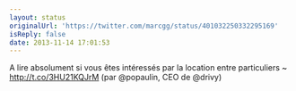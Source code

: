 ```yaml
---
layout: status
originalUrl: 'https://twitter.com/marcgg/status/401032250332295169'
isReply: false
date: 2013-11-14 17:01:53
---
```


A lire absolument si vous êtes intéressés par la location entre particuliers ~ http://t.co/3HU21KQJrM (par @popaulin, CEO de @drivy)
